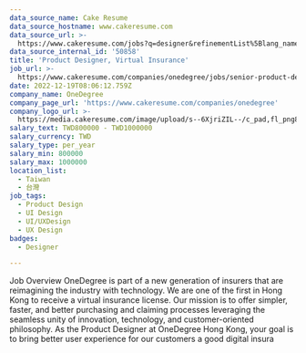 ```yaml
---
data_source_name: Cake Resume
data_source_hostname: www.cakeresume.com
data_source_url: >-
  https://www.cakeresume.com/jobs?q=designer&refinementList%5Blang_name%5D%5B0%5D=English&refinementList%5Bsalary_type%5D=per_year
data_source_internal_id: '50858'
title: 'Product Designer, Virtual Insurance'
job_url: >-
  https://www.cakeresume.com/companies/onedegree/jobs/senior-product-designer-virtual-insurance-5c1ff9
date: 2022-12-19T08:06:12.759Z
company_name: OneDegree
company_page_url: 'https://www.cakeresume.com/companies/onedegree'
company_logo_url: >-
  https://media.cakeresume.com/image/upload/s--6XjriZIL--/c_pad,fl_png8,h_200,w_200/v1642045226/dn9ctblwuesbjr2edfkx.png
salary_text: TWD800000 - TWD1000000
salary_currency: TWD
salary_type: per_year
salary_min: 800000
salary_max: 1000000
location_list:
  - Taiwan
  - 台灣
job_tags:
  - Product Design
  - UI Design
  - UI/UXDesign
  - UX Design
badges:
  - Designer

---
```


Job Overview OneDegree is part of a new generation of insurers that are reimagining the industry with technology. We are one of the first in Hong Kong to receive a virtual insurance license. Our mission is to offer simpler, faster, and better purchasing and claiming processes leveraging the seamless unity of innovation, technology, and customer-oriented philosophy. As the Product Designer at OneDegree Hong Kong, your goal is to bring better user experience for our customers a good digital insura